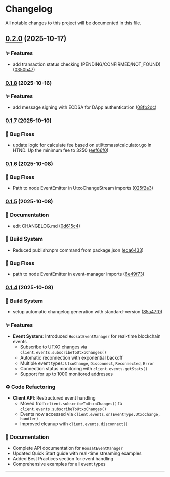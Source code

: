 # Changelog

All notable changes to this project will be documented in this file.

## [0.2.0](https://github.com/Namp88/hoosat-sdk/compare/v0.1.8...v0.2.0) (2025-10-17)

### ✨ Features

- add transaction status checking (PENDING/CONFIRMED/NOT_FOUND) ([0350b47](https://github.com/Namp88/hoosat-sdk/commit/0350b4750510d91b4ef0d17cbe1b6f471c7bcfb9))

### [0.1.8](https://github.com/Namp88/hoosat-sdk/compare/v0.1.7...v0.1.8) (2025-10-16)

### ✨ Features

- add message signing with ECDSA for DApp authentication ([08fb2dc](https://github.com/Namp88/hoosat-sdk/commit/08fb2dcca33958263083fe1aff686626114fd44b))

### [0.1.7](https://github.com/Namp88/hoosat-sdk/compare/v0.1.6...v0.1.7) (2025-10-10)

### 🐛 Bug Fixes

- update logic for calculate fee based on util\txmass\calculator.go in HTND. Up the minimum fee to 3250 ([eef66f0](https://github.com/Namp88/hoosat-sdk/commit/eef66f0801d8fcc7182eaa83dd7edf7dd5428998))

### [0.1.6](https://github.com/Namp88/hoosat-sdk/compare/v0.1.5...v0.1.6) (2025-10-08)

### 🐛 Bug Fixes

- Path to node EventEmitter in UtxoChangeStream imports ([025f2a3](https://github.com/Namp88/hoosat-sdk/commit/025f2a3b1fb93df0c03164ed648b0effc399db8f))

### [0.1.5](https://github.com/Namp88/hoosat-sdk/compare/v0.1.4...v0.1.5) (2025-10-08)

### 📝 Documentation

- edit CHANGELOG.md ([0d615c4](https://github.com/Namp88/hoosat-sdk/commit/0d615c4a55f567c9a05ae2542db00672f111d866))

### 🔨 Build System

- Reduced publish:npm command from package.json ([eca6433](https://github.com/Namp88/hoosat-sdk/commit/eca6433225cd3b1fa913c985f26cb7486c89f7bc))

### 🐛 Bug Fixes

- path to node EventEmitter in event-manager imports ([6e49f73](https://github.com/Namp88/hoosat-sdk/commit/6e49f73b8e91fbe89d00c1bf85e3d0b0ec474cd3))

### [0.1.4](https://github.com/Namp88/hoosat-sdk/compare/v0.1.3...v0.1.4) (2025-10-08)

### 🔨 Build System

- setup automatic changelog generation with standard-version ([85a47f0](https://github.com/Namp88/hoosat-sdk/commit/85a47f09c4c7cb0c1d10026faf5af6d60197697a))

### ✨ Features

- **Event System**: Introduced `HoosatEventManager` for real-time blockchain events
  - Subscribe to UTXO changes via `client.events.subscribeToUtxoChanges()`
  - Automatic reconnection with exponential backoff
  - Multiple event types: `UtxoChange`, `Disconnect`, `Reconnected`, `Error`
  - Connection status monitoring with `client.events.getStats()`
  - Support for up to 1000 monitored addresses

### ♻️ Code Refactoring

- **Client API**: Restructured event handling
  - Moved from `client.subscribeToUtxoChanges()` to `client.events.subscribeToUtxoChanges()`
  - Events now accessed via `client.events.on(EventType.UtxoChange, handler)`
  - Improved cleanup with `client.events.disconnect()`

### 📝 Documentation

- Complete API documentation for `HoosatEventManager`
- Updated Quick Start guide with real-time streaming examples
- Added Best Practices section for event handling
- Comprehensive examples for all event types

---

